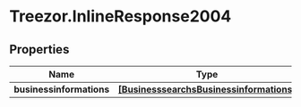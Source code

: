 # Treezor.InlineResponse2004

## Properties
Name | Type | Description | Notes
------------ | ------------- | ------------- | -------------
**businessinformations** | [**[BusinesssearchsBusinessinformations]**](BusinesssearchsBusinessinformations.md) |  | [optional] 
